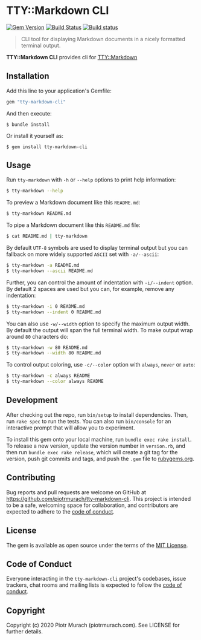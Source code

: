 # TTY::Markdown CLI

[![Gem Version](https://badge.fury.io/rb/tty-markdown-cli.svg)][gem]
[![Build Status](https://secure.travis-ci.org/piotrmurach/tty-markdown-cli.svg?branch=master)][travis]
[![Build status](https://ci.appveyor.com/api/projects/status/3i2mn2nh9hq1cag2?svg=true)][appveyor]

[gem]: http://badge.fury.io/rb/tty-markdown-cli
[travis]: http://travis-ci.org/piotrmurach/tty-markdown-cli
[appveyor]: https://ci.appveyor.com/project/piotrmurach/tty-markdown-cli

> CLI tool for displaying Markdown documents in a nicely formatted terminal output.

**TTY::Markdown CLI** provides cli for [TTY::Markdown](https://github.com/piotrmurach/tty-markdown)

## Installation

Add this line to your application's Gemfile:

```ruby
gem "tty-markdown-cli"
```

And then execute:

    $ bundle install

Or install it yourself as:

    $ gem install tty-markdown-cli

## Usage

Run `tty-markdown` with `-h` or `--help` options to print help information:

```bash
$ tty-markdown --help
```

To preview a Markdown document like this `README.md`:

```bash
$ tty-markdown README.md
```

To pipe a Markdown document like this `README.md` file:

```bash
$ cat README.md | tty-markdown
```

By default `UTF-8` symbols are used to display terminal output but you can fallback on more widely supported `ASCII` set with `-a/--ascii`:

```bash
$ tty-markdown -a README.md
$ tty-markdown --ascii README.md
```

Further, you can control the amount of indentation with `-i/--indent` option. By default 2 spaces are used but you can, for example, remove any indentation:

```bash
$ tty-markdown -i 0 README.md
$ tty-markdown --indent 0 README.md
```

You can also use `-w/--width` option to specify the maximum output width. By default the output will span the full terminal width. To make output wrap around `80` characters do:

```bash
$ tty-markdown -w 80 README.md
$ tty-markdown --width 80 README.md
```

To control output coloring, use `-c/--color` option with `always`, `never` or `auto`:

```bash
$ tty-markdown -c always README
$ tty-markdown --color always README
```

## Development

After checking out the repo, run `bin/setup` to install dependencies. Then, run `rake spec` to run the tests. You can also run `bin/console` for an interactive prompt that will allow you to experiment.

To install this gem onto your local machine, run `bundle exec rake install`. To release a new version, update the version number in `version.rb`, and then run `bundle exec rake release`, which will create a git tag for the version, push git commits and tags, and push the `.gem` file to [rubygems.org](https://rubygems.org).

## Contributing

Bug reports and pull requests are welcome on GitHub at https://github.com/piotrmurach/tty-markdown-cli. This project is intended to be a safe, welcoming space for collaboration, and contributors are expected to adhere to the [code of conduct](https://github.com/piotrmurach/tty-markdown-cli/blob/master/CODE_OF_CONDUCT.md).

## License

The gem is available as open source under the terms of the [MIT License](https://opensource.org/licenses/MIT).

## Code of Conduct

Everyone interacting in the `tty-markdown-cli` project's codebases, issue trackers, chat rooms and mailing lists is expected to follow the [code of conduct](https://github.com/piotrmurach/tty-markdown-cli/blob/master/CODE_OF_CONDUCT.md).

## Copyright

Copyright (c) 2020 Piotr Murach (piotrmurach.com). See LICENSE for further details.
